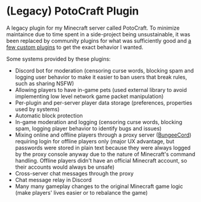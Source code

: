 # (Legacy) PotoCraft Plugin

A legacy plugin for my Minecraft server called PotoCraft.
To minimize maintaince due to time spent in a side-project being unsustainable, it was been replaced by community plugins for what was sufficiently good and [a few custom plugins](https://github.com/rafaelsms/potocraft-minecraft-plugin) to get the exact behavior I wanted.

Some systems provided by these plugins:
* Discord bot for moderation (censoring curse words, blocking spam and logging user behavior to make it easier to ban users that break rules, such as sharing NSFW)
* Allowing players to have in-game pets (used external library to avoid implementing low level network game packet manipulation)
* Per-plugin and per-server player data storage (preferences, properties used by systems)
* Automatic block protection
* In-game moderation and logging (censoring curse words, blocking spam, logging player behavior to identify bugs and issues)
* Mixing online and offline players through a proxy server ([BungeeCord](https://www.spigotmc.org/wiki/bungeecord/)) requiring login for offline players only
(major UX advantage, but passwords were stored in plain text because they were always logged by the proxy console anyway due to the nature of Minecraft's command handling.
Offline players didn't have an official Minecraft account, so their accounts would always be unsafe)
* Cross-server chat messages through the proxy
* Chat message relay in Discord
* Many many gameplay changes to the original Minecraft game logic (make players' lives easier or to rebalance the game)
